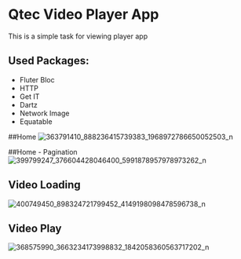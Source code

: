 # Qtec Video Player App

This is a simple task for viewing player app

## Used Packages:
   - Fluter Bloc
   - HTTP
   - Get IT
   - Dartz
   - Network Image
   - Equatable 

##Home
![363791410_888236415739383_1968972786650052503_n](https://github.com/Utsa05/Qtec-Video-Player-App/assets/71923060/b63cdfe1-d32a-486f-ab48-52ebe2374fd7)

##Home - Pagination
![399799247_376604428046400_5991878957978973262_n](https://github.com/Utsa05/Qtec-Video-Player-App/assets/71923060/a8836275-a33c-4f33-88fa-6ab401c7026b)

## Video Loading
![400749450_898324721799452_4149198098478596738_n](https://github.com/Utsa05/Qtec-Video-Player-App/assets/71923060/171b59ed-5da9-4c40-b8a8-15b6932f407c)

## Video Play
![368575990_3663234173998832_1842058360563717202_n](https://github.com/Utsa05/Qtec-Video-Player-App/assets/71923060/bcdb602a-152f-4512-a2d6-54e7753e82ba)



